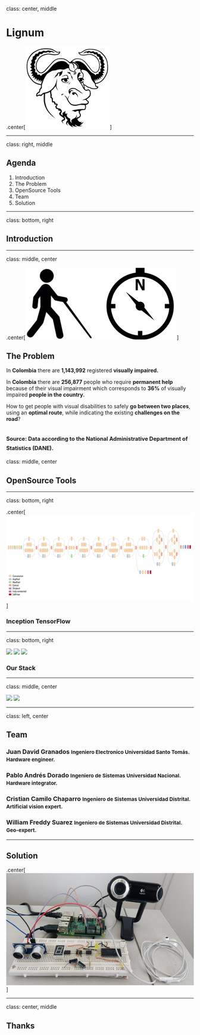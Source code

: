 
class: center, middle

# Lignum

.center[![Center-aligned image](images/gnu.png)]

---

class: right, middle

## Agenda

1. Introduction
3. The Problem
4. OpenSource Tools
4. Team
5. Solution

---

class: bottom, right

## Introduction

---

class: middle, center

.center[![center-aligned image](images/p1.png)]

## The Problem
In **Colombia** there are **1,143,992** registered **visually impaired.**

In **Colombia** there are **256,877** people who require **permanent help** because of their visual impairment which corresponds to **36%** of visually impaired **people in the country.**

How to get people with visual disabilities to safely **go between two places**, using an **optimal route**, while indicating the existing **challenges on the road**?

<small><small>Source: Data according to the National Administrative Department of Statistics (DANE).</small></small>
---

class: middle, center

## OpenSource Tools

---

class: bottom, right

.center[![center-aligned image](images/inception.png)]

### Inception TensorFlow

---

class: bottom, right


![](http://plainicon.com/dboard/userprod/2800_a1826/prod_thumb/plainicon.com-50291-256px-240.png)
![](https://stash.wimpmusic.com/projects/GO/avatar.png?s=256&v=1448445002000)
![](https://cdn-images-1.medium.com/max/600/1*hI53J-mJv3c3HADlQ7bWhg.png)

### Our Stack

---

class: middle, center

![](http://es.opendomo.org/files/Raspberry_Pi.png)
![](http://buttonduino.site44.com/images/loop-arduino.png)

---

class: left, center

## Team

### Juan David Granados <small>Ingeniero Electronico Universidad Santo Tomás.<br>Hardware engineer.</small>
### Pablo Andrés Dorado <small>Ingeniero de Sistemas Universidad Nacional.<br>Hardware integrator.</small>
### Cristian Camilo Chaparro <small>Ingeniero de Sistemas Universidad Distrital.<br>Artificial vision expert.</small>
### William Freddy Suarez <small>Ingeniero de Sistemas Universidad Distrital.<br>Geo-expert.</small>

---

## Solution

.center[![center-aligned image](images/sol.png)]

---

class: center, middle

## Thanks
